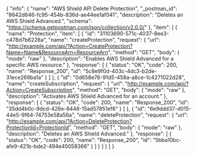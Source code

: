 {
  "info": {
    "name": "AWS Shield API Delete Protection",
    "_postman_id": "8642d646-fc95-454b-836d-ae44ee1af041",
    "description": "Deletes an AWS Shield Advanced.",
    "schema": "https://schema.getpostman.com/json/collection/v2.0.0/"
  },
  "item": [
    {
      "name": "Protection",
      "item": [
        {
          "id": "31103690-571c-4037-8ee3-c478d7b6228a",
          "name": "createProtection",
          "request": {
            "url": "http://example.com/api/?Action=CreateProtection?Name=Name&ResourceArn=ResourceArn",
            "method": "GET",
            "body": {
              "mode": "raw"
            },
            "description": "Enables AWS Shield Advanced for a specific AWS resource."
          },
          "response": [
            {
              "status": "OK",
              "code": 200,
              "name": "Response_200",
              "id": "5c8e9f0d-403c-4dc3-b2de-31ece269ba1a"
            }
          ]
        },
        {
          "id": "0d658e76-91d5-458a-a8ce-1c4271022d28",
          "name": "createSubscription",
          "request": {
            "url": "http://example.com/api/?Action=CreateSubscription",
            "method": "GET",
            "body": {
              "mode": "raw"
            },
            "description": "Activates AWS Shield Advanced for an account."
          },
          "response": [
            {
              "status": "OK",
              "code": 200,
              "name": "Response_200",
              "id": "35dd4b0c-9dcd-426e-8448-15ad57851ef6"
            }
          ]
        },
        {
          "id": "6e9ddd37-d015-44e5-9f64-74753e58a56a",
          "name": "deleteProtection",
          "request": {
            "url": "http://example.com/api/?Action=DeleteProtection?ProtectionId=ProtectionId",
            "method": "GET",
            "body": {
              "mode": "raw"
            },
            "description": "Deletes an AWS Shield Advanced."
          },
          "response": [
            {
              "status": "OK",
              "code": 200,
              "name": "Response_200",
              "id": "5bba10bc-afe9-421b-bde2-494e45058366"
            }
          ]
        }
      ]
    }
  ]
}